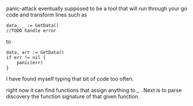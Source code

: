 panic-attack eventually supposed to be a tool that will run through your go code and transform lines such as

    data, _ := GetData()
    //TODO handle error

to

    data, err := GetData()
    if err != nil {
        panic(err)
    }

I have found myself typing that bit of code too often.

right now it can find functions that assign anything to _ . Next is to parse discovery the function signature of that given function.
